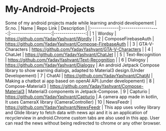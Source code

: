 # My-Android-Projects
Some of my android projects made while learning android developement
| Sr.no. |  Name  | Repo Link | Description |
|:--------------|:-------------------:|:--------------------:|----------------:|
| 1   | Wordsy |  https://github.com/YadavYashvant/Wordly |
| 2   |  ComposeFirebaseAuth  |  https://github.com/YadavYashvant/Compose-FirebaseAuth |
| 3   | GTA-V-Characters |    https://github.com/YadavYashvant/GTA-V-Characters |
| 4   | ChatJet |   https://github.com/YadavYashvant/ChatJet  |
| 5   | Text-Recognition |   https://github.com/YadavYashvant/Text-Recognition  | 
| 6   | Dialogsy |   https://github.com/YadavYashvant/Dialogsy  | An android Jetpack Compose library to show warning dialogs, adapted to Material3 design.(Under Developement)
| 7   | ChatAI |   https://github.com/YadavYashvant/ChatAI  | Making a chatbot ai app based on openAI API.(under developement)
| 8   | Compose-Material3 | https://github.com/YadavYashvant/Compose-Material3   |  Material3 components in Jetpack-Compose.
| 9   | Capturio  | https://github.com/YadavYashvant/Capturio  | A camera app made in kotlin, It uses CameraX library (CameraController)
| 10  | NewsFeedr  | https://github.com/YadavYashvant/NewsFeedr |  This app uses volley library and Glide library to fetch data with news api and it is an application of recyclerview in android.Chrome custom tabs are also used in this app.
User can read the news without being redirected to chrome or any other browser.
